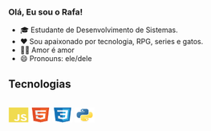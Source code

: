 ### Olá, Eu sou o Rafa!

- 🎓 Estudante de Desenvolvimento de Sistemas.
- ❤ Sou apaixonado por tecnologia, RPG, series e gatos.
- 🏳️‍🌈 Amor é amor
- 😄 Pronouns: ele/dele

## Tecnologias

<div style="display: inline_block"><br>
  <img align="center" alt="Eduardo-Js" height="30" width="40" src="https://raw.githubusercontent.com/devicons/devicon/master/icons/javascript/javascript-plain.svg"/>
  <img align="center" alt="Eduardo-HTML" height="30" width="40" src="https://raw.githubusercontent.com/devicons/devicon/master/icons/html5/html5-original.svg"/>
  <img align="center" alt="Eduardo-CSS" height="30" width="40" src="https://raw.githubusercontent.com/devicons/devicon/master/icons/css3/css3-original.svg"/>
  <img align="center" alt="Eduardo-Python" height="30" width="40" src="https://raw.githubusercontent.com/devicons/devicon/master/icons/python/python-original.svg"/>
</div>

##
